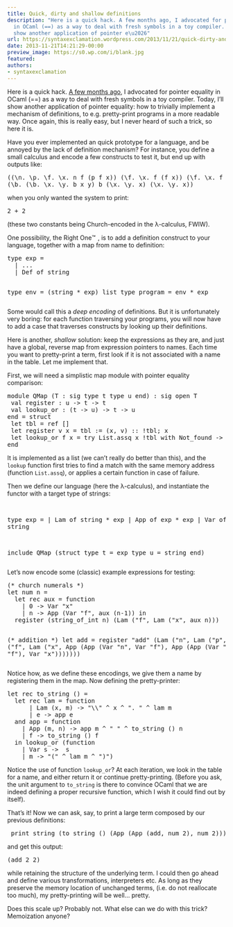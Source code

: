 ```yaml
---
title: Quick, dirty and shallow definitions
description: "Here is a quick hack. A few months ago, I advocated for pointer equality
  in OCaml (==) as a way to deal with fresh symbols in a toy compiler. Today, I\u2019ll
  show another application of pointer e\u2026"
url: https://syntaxexclamation.wordpress.com/2013/11/21/quick-dirty-and-shallow-definitions/
date: 2013-11-21T14:21:29-00:00
preview_image: https://s0.wp.com/i/blank.jpg
featured:
authors:
- syntaxexclamation
---
```


<p>Here is a quick hack. <a href="https://syntaxexclamation.wordpress.com/2013/05/04/malloc-is-the-new-gensym/" title="malloc() is the new&nbsp;gensym()">A few months ago</a>, I advocated for pointer equality in OCaml (==) as a way to deal with fresh symbols in a toy compiler. Today, I&rsquo;ll show another application of pointer equality: how to trivially implement a mechanism of definitions, to e.g. pretty-print programs in a more readable way. Once again, this is really easy, but I never heard of such a trick, so here it is.<span></span></p>
<p>Have you ever implemented an quick prototype for a language, and be annoyed by the lack of definition mechanism? For instance, you define a small&nbsp;calculus and encode a few constructs to test it, but end up with outputs like:</p>
<pre>((\n. \p. \f. \x. n f (p f x)) (\f. \x. f (f x)) (\f. \x. f (f x)))
(\b. (\b. \x. \y. b x y) b (\x. \y. x) (\x. \y. x))</pre>
<p>when you only wanted the system to print:</p>
<pre>2 + 2</pre>
<p>(these two constants being Church-encoded in the &lambda;-calculus, FWIW).</p>
<p>One possibility, the Right One<img src="https://s0.wp.com/wp-content/mu-plugins/wpcom-smileys/twemoji/2/72x72/2122.png" alt="&trade;" class="wp-smiley" style="height: 1em; max-height: 1em;"/>, is to add a definition construct to your language, together with a map from name to definition:</p>
<pre class="brush: fsharp; title: ; notranslate">
type exp =
  | ...
  | Def of string

type env = (string * exp) list
type program = env * exp
</pre>
<p>Some would call this a <i>deep encoding</i> of definitions. But it is unfortunately very boring: for each function traversing your programs, you will now have to add a case that traverses constructs by looking up their definitions.</p>
<p>Here is another, <i>shallow</i> solution: keep the expressions as they are, and just have a global, reverse map from expression pointers to names. Each time you want to pretty-print a term, first look if it is not associated with a name in the table. Let me implement that.</p>
<p>First, we will need a simplistic map module with pointer equality comparison:</p>
<pre class="brush: fsharp; title: ; notranslate">
module QMap (T : sig type t type u end) : sig open T
 val register : u -&gt; t -&gt; t
 val lookup_or : (t -&gt; u) -&gt; t -&gt; u
end = struct
 let tbl = ref []
 let register v x = tbl := (x, v) :: !tbl; x
 let lookup_or f x = try List.assq x !tbl with Not_found -&gt; f x
end
</pre>
<p>It is implemented as a list (we can&rsquo;t really do better than this), and the <code>lookup</code> function first tries to find a match with the same memory address (function <code>List.assq</code>), or applies a certain function in case of failure.</p>
<p>Then we define our language (here the &lambda;-calculus), and instantiate the functor with a target type of strings:</p>
<pre class="brush: fsharp; title: ; notranslate">

type exp =
  | Lam of string * exp
  | App of exp * exp
  | Var of string

include QMap (struct type t = exp type u = string end)
</pre>
<p>Let&rsquo;s now encode some (classic) example expressions for testing:</p>
<pre class="brush: fsharp; title: ; notranslate">
(* church numerals *)
let num n =
  let rec aux = function
    | 0 -&gt; Var &quot;x&quot;
    | n -&gt; App (Var &quot;f&quot;, aux (n-1)) in
  register (string_of_int n) (Lam (&quot;f&quot;, Lam (&quot;x&quot;, aux n)))

(* addition *)
let add = register &quot;add&quot;
    (Lam (&quot;n&quot;, Lam (&quot;p&quot;, Lam (&quot;f&quot;, Lam (&quot;x&quot;,
                                        App (App (Var &quot;n&quot;, Var &quot;f&quot;),
                                             App (App (Var &quot;p&quot;, Var &quot;f&quot;),
                                                  Var &quot;x&quot;)))))))</pre>
<p>Notice how, as we define these encodings, we give them a name by registering them in the map. Now defining the pretty-printer:</p>
<pre class="brush: fsharp; title: ; notranslate">
let rec to_string () =
  let rec lam = function
      | Lam (x, m) -&gt; &quot;\\&quot; ^ x ^ &quot;. &quot; ^ lam m
      | e -&gt; app e
  and app = function
    | App (m, n) -&gt; app m ^ &quot; &quot; ^ to_string () n
    | f -&gt; to_string () f
  in lookup_or (function
    | Var s -&gt;  s
    | m -&gt; &quot;(&quot; ^ lam m ^ &quot;)&quot;)
</pre>
<p>Notice the use of function <code>lookup_or</code>? At each iteration, we look in the table for a name, and either return it or continue pretty-printing. (Before you ask, the unit argument to <code>to_string</code> is there to convince OCaml that we are indeed defining a proper recursive function, which I wish it could find out by itself).</p>
<p>That&rsquo;s it! Now we can ask, say, to print a large term composed by our previous definitions:</p>
<pre class="brush: fsharp; title: ; notranslate">
 print_string (to_string () (App (App (add, num 2), num 2)));;
</pre>
<p>and get this output:</p>
<pre>(add 2 2)</pre>
<p>while retaining the structure of the underlying term. I could then go ahead and define various transformations, interpreters etc. As long as they preserve the memory location of unchanged terms, (i.e. do not reallocate too much), my pretty-printing will be well&hellip; pretty.</p>
<p>Does this scale up? Probably not. What else can we do with this trick? Memoization anyone?</p>

